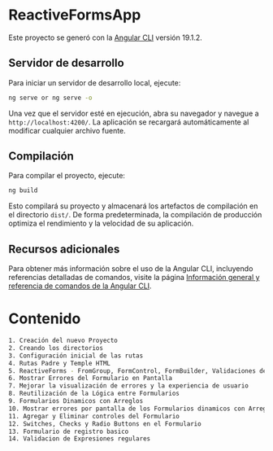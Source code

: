 # ReactiveFormsApp

Este proyecto se generó con la [Angular CLI](https://github.com/angular/angular-cli) versión 19.1.2.

## Servidor de desarrollo

Para iniciar un servidor de desarrollo local, ejecute:

```bash
ng serve or ng serve -o
```

Una vez que el servidor esté en ejecución, abra su navegador y navegue a `http://localhost:4200/`. La aplicación se recargará automáticamente al modificar cualquier archivo fuente.

## Compilación

Para compilar el proyecto, ejecute:

```bash
ng build
```

Esto compilará su proyecto y almacenará los artefactos de compilación en el directorio `dist/`. De forma predeterminada, la compilación de producción optimiza el rendimiento y la velocidad de su aplicación.


## Recursos adicionales

Para obtener más información sobre el uso de la Angular CLI, incluyendo referencias detalladas de comandos, visite la página [Información general y referencia de comandos de la Angular CLI](https://angular.dev/tools/cli).


# Contenido
```bash
1. Creación del nuevo Proyecto
2. Creando los directorios
3. Configuración inicial de las rutas
4. Rutas Padre y Temple HTML
5. ReactiveForms - FromGroup, FormControl, FormBuilder, Validaciones de campos incluidos
6. Mostrar Errores del Formulario en Pantalla
7. Mejorar la visualización de errores y la experiencia de usuario
8. Reutilización de la Lógica entre Formularios
9. Formularios Dinamicos con Arreglos
10. Mostrar errores por pantalla de los Formularios dinamicos con Arreglos
11. Agregar y Eliminar controles del Formulario
12. Switches, Checks y Radio Buttons en el Formulario
13. Formulario de registro basico
14. Validacion de Expresiones regulares
```
